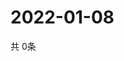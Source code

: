 # 2022-01-08
  共 0条

  <!-- BEGIN -->
  <!-- 最后更新时间Sat Jan 08 2022 16:06:14 GMT+0000 (Coordinated Universal Time) -->
  
  <!-- END -->
  
  